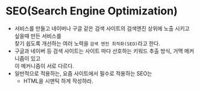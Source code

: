# SEO(Search Engine Optimization)
  - 서비스를 만들고 네이버나 구글 같은 검색 사이트의 검색엔진 상위에 노출 시키고 싶을때 만든 서비스를  
    찾기 쉽도록 개선하는 여러 노력을 `검색 엔진 최적화(SEO)`라고 한다.
  - 구글과 네이버 등 검색 사이트는 사이트 마다 선호하는 키워드 추출 방식, 거맥 메커니즘이 있고  
    이 메커니즘이 서로 다르다.
  - 일반적으로 적용하는, 요즘 사이트에서 필수로 적용하는 SEO는
    - HTML을 시맨틱 하게 작성하라.